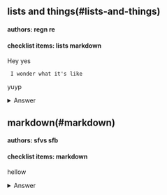 ## lists and things(#lists-and-things)
#### authors: regn re
#### checklist items: lists markdown
Hey yes

` I wonder what it's like`

yuyp

<details>
<summary>Answer</summary>
No waY!!

`is it?`

</details>

## markdown(#markdown)
#### authors: sfvs sfb
#### checklist items: markdown
hellow

<details>
<summary>Answer</summary>
If ti isn't.

[here](https://google.com).

</details>

